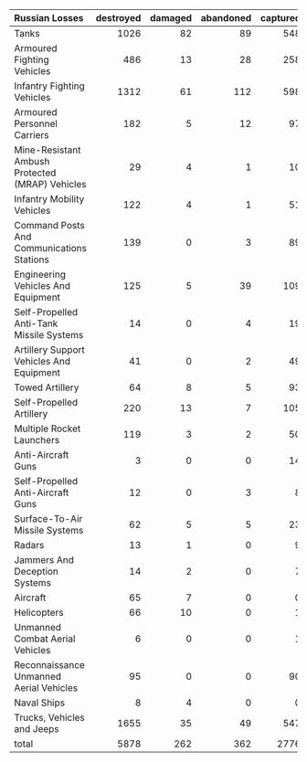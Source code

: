 | Russian Losses                                   |   destroyed |   damaged |   abandoned |   captured |   total |
|:-------------------------------------------------|------------:|----------:|------------:|-----------:|--------:|
| Tanks                                            |        1026 |        82 |          89 |        548 |    1745 |
| Armoured Fighting Vehicles                       |         486 |        13 |          28 |        258 |     785 |
| Infantry Fighting Vehicles                       |        1312 |        61 |         112 |        598 |    2083 |
| Armoured Personnel Carriers                      |         182 |         5 |          12 |         97 |     296 |
| Mine-Resistant Ambush Protected  (MRAP) Vehicles |          29 |         4 |           1 |         10 |      44 |
| Infantry Mobility Vehicles                       |         122 |         4 |           1 |         51 |     178 |
| Command Posts And Communications Stations        |         139 |         0 |           3 |         89 |     231 |
| Engineering Vehicles And Equipment               |         125 |         5 |          39 |        109 |     278 |
| Self-Propelled Anti-Tank Missile Systems         |          14 |         0 |           4 |         19 |      37 |
| Artillery Support Vehicles And Equipment         |          41 |         0 |           2 |         49 |      92 |
| Towed Artillery                                  |          64 |         8 |           5 |         93 |     170 |
| Self-Propelled Artillery                         |         220 |        13 |           7 |        105 |     345 |
| Multiple Rocket Launchers                        |         119 |         3 |           2 |         50 |     174 |
| Anti-Aircraft Guns                               |           3 |         0 |           0 |         14 |      17 |
| Self-Propelled Anti-Aircraft Guns                |          12 |         0 |           3 |          8 |      23 |
| Surface-To-Air Missile Systems                   |          62 |         5 |           5 |         23 |      95 |
| Radars                                           |          13 |         1 |           0 |          9 |      23 |
| Jammers And Deception Systems                    |          14 |         2 |           0 |          7 |      23 |
| Aircraft                                         |          65 |         7 |           0 |          0 |      72 |
| Helicopters                                      |          66 |        10 |           0 |          1 |      77 |
| Unmanned Combat Aerial Vehicles                  |           6 |         0 |           0 |          1 |       7 |
| Reconnaissance Unmanned Aerial Vehicles          |          95 |         0 |           0 |         90 |     185 |
| Naval Ships                                      |           8 |         4 |           0 |          0 |      12 |
| Trucks, Vehicles and Jeeps                       |        1655 |        35 |          49 |        547 |    2286 |
| total                                            |        5878 |       262 |         362 |       2776 |    9278 |